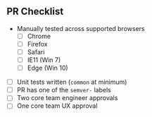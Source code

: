 ## PR Checklist

- Manually tested across supported browsers
  - [ ] Chrome
  - [ ] Firefox
  - [ ] Safari
  - [ ] IE11 (Win 7)
  - [ ] Edge (Win 10)
- [ ] Unit tests written (`common` at minimum)
- [ ] PR has one of the `semver-` labels
- [ ] Two core team engineer approvals
- [ ] One core team UX approval
